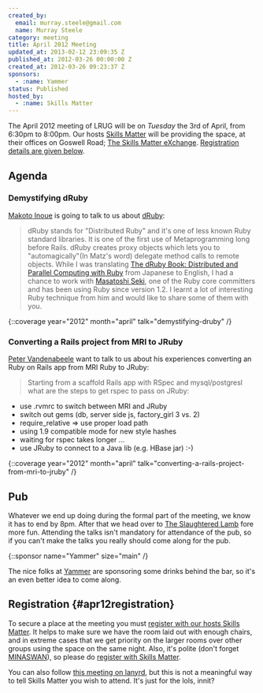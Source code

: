 ```yaml
---
created_by:
  email: murray.steele@gmail.com
  name: Murray Steele
category: meeting
title: April 2012 Meeting
updated_at: 2013-02-12 23:09:35 Z
published_at: 2012-03-26 00:00:00 Z
created_at: 2012-03-26 09:23:37 Z
sponsors:
  - :name: Yammer
status: Published
hosted_by:
  - :name: Skills Matter
---
```


The April 2012 meeting of LRUG will be on *Tuesday* the 3rd of April, from 6:30pm to 8:00pm.  Our hosts [Skills Matter](http://skillsmatter.com/) will be providing the space, at their offices on Goswell Road; [The Skills Matter eXchange](http://skillsmatter.com/location-details/design-architecture/484/96).  <a href="#apr12registration">Registration details are given below</a>.

## Agenda

### Demystifying dRuby

[Makoto Inoue](https://twitter.com/makoto_inoue) is going to talk to us about [dRuby](http://www.ruby-doc.org/stdlib-1.9.3/libdoc/drb/rdoc/DRb.html):

> dRuby stands for "Distributed Ruby" and it's one of less known Ruby
> standard libraries.  It is one of the first use of Metaprogramming
> long before Rails. dRuby creates proxy objects which lets you to
> "automagically"(In Matz's word) delegate method calls to remote objects.
> While I was translating [The dRuby Book: Distributed and Parallel Computing with Ruby](http://pragprog.com/book/sidruby/the-druby-book)
> from Japanese to English, I had a chance to work with [Masatoshi Seki](https://github.com/seki),
> one of the Ruby core committers and has been using Ruby since
> version 1.2. I learnt a lot of interesting Ruby technique from him
> and would like to share some of them with you.

{::coverage year="2012" month="april" talk="demystifying-druby" /}

### Converting a Rails project from MRI to JRuby

[Peter Vandenabeele](http://vandenabeele.com/) want to talk to us about his experiences converting an Ruby on Rails app from MRI Ruby to JRuby:

> Starting from a scaffold Rails app with RSpec and mysql/postgresl
> what are the steps to get rspec to pass on JRuby:
 * use .rvmrc to switch between MRI and JRuby
 * switch out gems (db, server side js, factory_girl 3 vs. 2)
 * require_relative => use proper load path
 * using 1.9 compatible mode for new style hashes
 * waiting for rspec takes longer ...
 * use JRuby to connect to a Java lib (e.g. HBase jar) :-)

{::coverage year="2012" month="april" talk="converting-a-rails-project-from-mri-to-jruby" /}

## Pub

Whatever we end up doing during the formal part of the meeting, we know it has to end by 8pm.  After that we head over to [The Slaughtered Lamb](http://www.theslaughteredlambpub.com/) fore more fun.  Attending the talks isn't mandatory for attendance of the pub, so if you can't make the talks you really should come along for the pub.

{::sponsor name="Yammer" size="main" /}

The nice folks at [Yammer](https://www.yammer.com/) are sponsoring some drinks behind the bar, so it's an even better idea to come along.

## Registration {#apr12registration}

To secure a place at the meeting you must [register with our hosts Skills Matter](http://skillsmatter.com/event-details/home/lrug-april-1356/js-3942).  It helps to make sure we have the room laid out with enough chairs, and in extreme cases that we get priority on the larger rooms over other groups using the space on the same night.  Also, it's polite (don't forget [MINASWAN](http://oreilly.com/ruby/excerpts/ruby-learning-rails/ruby-glossary.html#I_indexterm_d1e32036)), so please do [register with Skills Matter](http://skillsmatter.com/event-details/home/lrug-april-1356/js-3942).

You can also follow [this meeting on lanyrd](http://lanyrd.com/2012/lrug-april/), but this is not a meaningful way to tell Skills Matter you wish to attend.  It's just for the lols, innit?
